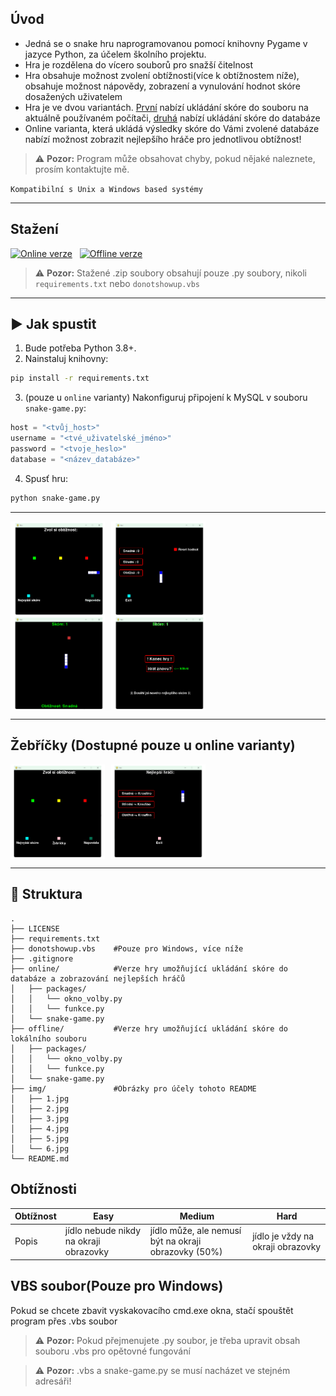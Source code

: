 
## Úvod
* Jedná se o snake hru naprogramovanou pomocí knihovny Pygame v jazyce Python, za účelem školního projektu.
* Hra je rozdělena do vícero souborů pro snažší čitelnost
* Hra obsahuje možnost zvolení obtížnosti(více k obtížnostem níže), obsahuje možnost nápovědy, zobrazení a vynulování hodnot skóre dosažených uživatelem 
* Hra je ve dvou variantách. [První](https://github.com/kroufino/Pygame-Snake/tree/prod/offline) nabízí ukládání skóre do souboru na aktuálně používaném počítači, [druhá](https://github.com/kroufino/Pygame-Snake/tree/prod/online) nabízí ukládání skóre do databáze
* Online varianta, která ukládá výsledky skóre do Vámi zvolené databáze nabízí možnost zobrazit nejlepšího hráče pro jednotlivou obtížnost!

> ⚠️ **Pozor:**
> Program může obsahovat chyby, pokud nějaké naleznete, prosím kontaktujte mě.

`Kompatibilní s Unix a Windows based systémy`

---

## Stažení

[![Online verze](https://img.shields.io/badge/Online%20verze-green?style=for-the-badge)](https://downgit.github.io/#/home?url=https://github.com/kroufino/Pygame-Snake/tree/prod/online)
&nbsp;
[![Offline verze](https://img.shields.io/badge/Offline%20verze-blue?style=for-the-badge)](https://downgit.github.io/#/home?url=https://github.com/kroufino/Pygame-Snake/tree/prod/offline)

> ⚠️ **Pozor:**
> Stažené .zip soubory obsahují pouze .py soubory, nikoli `requirements.txt` nebo `donotshowup.vbs`

---
## ▶️ Jak spustit

1. Bude potřeba Python 3.8+.
2. Nainstaluj knihovny:

```bash
pip install -r requirements.txt
```

3. (pouze u `online` varianty) Nakonfiguruj připojení k MySQL v souboru `snake-game.py`:

```python
host = "<tvůj_host>"
username = "<tvé_uživatelské_jméno>"
password = "<tvoje_heslo>"
database = "<název_databáze>"
```

4. Spusť hru:

```bash
python snake-game.py
```

---

<div style="display: flex; gap: 10px;">
    <img src="https://github.com/kroufino/PyGame-Snake/blob/prod/img/1.png" width="30%" height="40%">
    <img src="https://github.com/kroufino/PyGame-Snake/blob/prod/img/2.png" width="30%" height="40%">
</div>
<div style="display: flex; gap: 10px;">
    <img src="https://github.com/kroufino/PyGame-Snake/blob/prod/img/3.png" width="30%" height="40%">
    <img src="https://github.com/kroufino/PyGame-Snake/blob/prod/img/4.png" width="30%" height="40%">
</div>

---

## Žebříčky (Dostupné pouze u online varianty)

<div style="display: flex; gap: 10px;">
    <img src="https://github.com/kroufino/PyGame-Snake/blob/prod/img/6.png" width="30%" height="40%">
    <img src="https://github.com/kroufino/PyGame-Snake/blob/prod/img/5.png" width="30%" height="40%">
</div>


---

## 📁 Struktura

```
.
├── LICENSE        
├── requirements.txt
├── donotshowup.vbs    #Pouze pro Windows, více níže
├── .gitignore         
├── online/            #Verze hry umožňující ukládání skóre do databáze a zobrazování nejlepších hráčů
│   ├── packages/
│   │   └── okno_volby.py
│   │   └── funkce.py
│   └── snake-game.py
├── offline/           #Verze hry umožňující ukládání skóre do lokálního souboru
│   ├── packages/
│   │   └── okno_volby.py
│   │   └── funkce.py
│   └── snake-game.py
├── img/               #Obrázky pro účely tohoto README
│   ├── 1.jpg
│   ├── 2.jpg
│   ├── 3.jpg
│   ├── 4.jpg
│   ├── 5.jpg
│   └── 6.jpg
└── README.md
```

## Obtížnosti

| Obtížnost | Easy  | Medium  | Hard |
| ------- | --- | --- | --- |
| Popis | jídlo nebude nikdy na okraji obrazovky | jídlo může, ale nemusí být na okraji obrazovky (50%) | jídlo je vždy na okraji obrazovky |

## VBS soubor(Pouze pro Windows)

Pokud se chcete zbavit vyskakovacího cmd.exe okna, stačí spouštět program přes .vbs soubor
> ⚠️ **Pozor:**
> Pokud přejmenujete .py soubor, je třeba upravit obsah souboru .vbs pro opětovné fungování

> ⚠️ **Pozor:**
> .vbs a snake-game.py se musí nacházet ve stejném adresáři!


